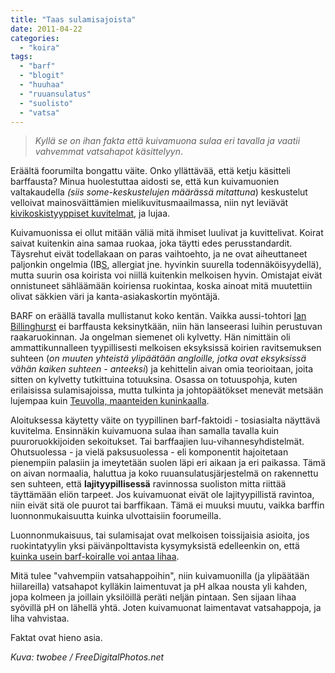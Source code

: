 ```yaml
---
title: "Taas sulamisajoista"
date: 2011-04-22
categories: 
  - "koira"
tags: 
  - "barf"
  - "blogit"
  - "huuhaa"
  - "ruuansulatus"
  - "suolisto"
  - "vatsa"
---
```


> _Kyllä se on ihan fakta että kuivamuona sulaa eri tavalla ja vaatii vahvemmat vatsahapot käsittelyyn_.

Eräältä foorumilta bongattu väite. Onko yllättävää, että ketju käsitteli barffausta? Minua huolestuttaa aidosti se, että kun kuivamuonien valtakaudella _(siis some-keskustelujen määrässä mitattuna_) keskustelut velloivat mainosväittämien mielikuvitusmaailmassa, niin nyt leviävät [kivikoskistyyppiset kuvitelmat](https://www.katiska.eu/puruvoima/kirja-koiran-luonnonmukainen-hoito/ "Kirja: Koiran luonnonmukainen hoito"), ja lujaa.

<!--more-->

Kuivamuonissa ei ollut mitään väliä mitä ihmiset luulivat ja kuvittelivat. Koirat saivat kuitenkin aina samaa ruokaa, joka täytti edes perusstandardit. Täysrehut eivät todellakaan on paras vaihtoehto, ja ne ovat aiheuttaneet paljonkin ongelmia (IB[S](http://www.jakkelehtonen.fi/katiska/tagit/ibs), allergiat jne. hyvinkin suurella todennäköisyydellä), mutta suurin osa koirista voi niillä kuitenkin melkoisen hyvin. Omistajat eivät onnistuneet sähläämään koiriensa ruokintaa, koska ainoat mitä muutettiin olivat säkkien väri ja kanta-asiakaskortin myöntäjä.

BARF on eräällä tavalla mullistanut koko kentän. Vaikka aussi-tohtori [Ian Billinghurst](https://www.katiska.eu/katiska/ian-billinghurst/ "Ian Billinghurst") ei barffausta keksinytkään, niin hän lanseerasi luihin perustuvan raakaruokinnan. Ja ongelman siemenet oli kylvetty. Hän nimittäin oli ammattikunnalleen tyypillisesti melkoisen eksyksissä koirien ravitsemuksen suhteen (_on muuten yhteistä ylipäätään angloille, jotka ovat eksyksissä vähän kaiken suhteen - anteeksi_) ja kehittelin aivan omia teorioitaan, joita sitten on kylvetty tutkittuina totuuksina. Osassa on totuuspohja, kuten erilaisissa sulamisajoissa, mutta tulkinta ja johtopäätökset menevät metsään lujempaa kuin [Teuvolla, maanteiden kuninkaalla](http://www.youtube.com/watch?v=49f_3SUgX20).

Aloituksessa käytetty väite on tyypillinen barf-faktoidi - tosiasialta näyttävä kuvitelma. Ensinnäkin kuivamuona sulaa ihan samalla tavalla kuin puuroruokkijoiden sekoitukset. Tai barffaajien luu-vihannesyhdistelmät. Ohutsuolessa - ja vielä paksusuolessa - eli komponentit hajoitetaan pienempiin palasiin ja imeytetään suolen läpi eri aikaan ja eri paikassa. Tämä on aivan normaalia, haluttua ja koko ruuansulatusjärjestelmä on rakennettu sen suhteen, että **lajityypillisessä** ravinnossa suoliston mitta riittää täyttämään eliön tarpeet. Jos kuivamuonat eivät ole lajityypillistä ravintoa, niin eivät sitä ole puurot tai barffikaan. Tämä ei muuksi muutu, vaikka barffin luonnonmukaisuutta kuinka ulvottaisiin foorumeilla.

Luonnonmukaisuus, tai sulamisajat ovat melkoisen toissijaisia asioita, jos ruokintatyylin yksi päivänpolttavista kysymyksistä edelleenkin on, että [kuinka usein barf-koiralle voi antaa lihaa](https://www.katiska.eu/ravitsemus/kuinka-usein-lihaa/ "Kuinka usein lihaa").

Mitä tulee "vahvempiin vatsahappoihin", niin kuivamuonilla (ja ylipäätään hiilareilla) vatsahapot kylläkin laimentuvat ja pH alkaa nousta yli kahden, jopa kolmeen ja joillain yksilöillä peräti neljän pintaan. Sen sijaan lihaa syövillä pH on lähellä yhtä. Joten kuivamuonat laimentavat vatsahappoja, ja liha vahvistaa.

Faktat ovat hieno asia.

_Kuva: twobee / FreeDigitalPhotos.net_
